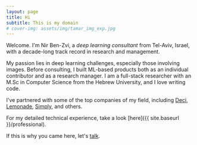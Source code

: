 ```yaml
---
layout: page
title: Hi
subtitle: This is my domain
# cover-img: assets/img/tamar_img_exp.jpg
---
```


Welcome. I'm Nir Ben-Zvi, a *deep learning consultant* from Tel-Aviv, Israel, with a decade-long track record in research and management.

My passion lies in deep learning challenges, especially those involving images. Before consulting, I built ML-based products both as an individual contributor and as a research manager. I am a full-stack researcher with an M.Sc in Computer Science from the Hebrew University, and I love writing code.

I've partnered with some of the top companies of my field, including 
[Deci](https://www.deci.ai/), 
[Lemonade](https://www.lemonade.com/), 
[Simply](https://www.hellosimply.com/),
and others.

For my detailed technical experience, take a look [here]({{ site.baseurl }}/professional).

If this is why you came here, let's [talk](mailto:me@nirbenzvi.com).

<!-- I also like whisky. -->